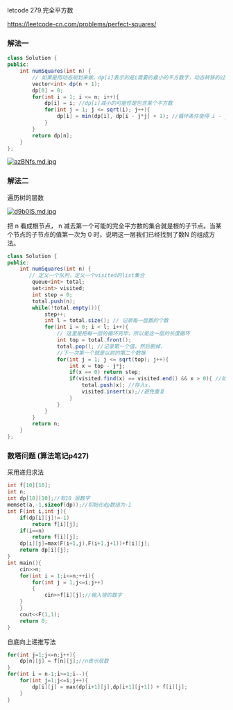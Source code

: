 letcode 279.完全平方数

https://leetcode-cn.com/problems/perfect-squares/

### 解法一

```java
class Solution {
public:
    int numSquares(int n) {
        // 如果是用动态规划来做，dp[i]表示的是i需要的最小的平方数字，动态转移的过程是，要么这个数字是来自于i - j*j这个数的和 + 1，要么是来自于它自己，取最小值
        vector<int> dp(n + 1);
        dp[0] = 0; 
        for(int i = 1; i <= n; i++){
            dp[i] = i; //dp[i]减小的可能性是包含某个平方数
            for(int j = 1; j <= sqrt(i); j++){
                dp[i] = min(dp[i], dp[i - j*j] + 1); //循环条件使得 i - j*j >=0
            }
        }
        return dp[n];
    }
};

```

<a href="https://imgchr.com/i/azBNfs"><img src="https://s1.ax1x.com/2020/08/13/azBNfs.md.jpg" alt="azBNfs.md.jpg" border="0"></a>



### 解法二

遍历树的层数

<a href="https://imgchr.com/i/d9b0IS"><img src="https://s1.ax1x.com/2020/08/14/d9b0IS.md.jpg" alt="d9b0IS.md.jpg" border="0">

</a>



把 n 看成根节点， n 减去第一个可能的完全平方数的集合就是根的子节点。当某个节点的子节点的值第一次为 0 时，说明这一层我们已经找到了数N 的组成方法。





```java
class Solution {
public:
    int numSquares(int n) {
       // 定义一个队列，定义一个visited的list集合  
        queue<int> total;
        set<int> visited;
        int step = 0;
        total.push(n);
        while(!total.empty()){
            step++;
            int l = total.size(); // 记录每一层数的个数
            for(int i = 0; i < l; i++){
                // 这里是把每一层的循环完毕，所以是这一层的长度循环
                int top = total.front();
                total.pop(); //记录第一个值，然后删掉，
                //下一次第一个就是以前的第二个数据
                for(int j = 1; j <= sqrt(top); j++){
                    int x = top - j*j;
                    if(x == 0) return step;
                    if(visited.find(x) == visited.end() && x > 0){ //如果 x 不在visited中，存入visited
                        total.push(x); //存入x，
                        visited.insert(x);//避免重复
                    }
                }
            }
        }
        return n;
    }
};

```



### 数塔问题 (算法笔记p427)

采用递归求法

```c++
int f[10][10];
int n;
int dp[10][10];//有10 层数字
memset(a,-1,sizeof(dp));//初始化dp数组为-1
int F(int i,int j){
    if(dp[i][j]!=-1)
        return f[i][j];
    if(i==n)
        return f[i][j];
    dp[i][j]=max(F(i+1,j),F(i+1,j+1))+f[i][j];
    return dp[i][j];
}
int main(){
    cin>>n;
    for(int i = 1;i<=n;++i){
        for(int j = 1;j<=i;j++)
        {
            cin>>f[i][j];//输入塔的数字
	}
    }
    cout<<F(1,1);
    return 0;
}
```

自底向上递推写法

```c++
for(int j=1;j<=n;j++){
    dp[n][j] = f[n][j];//n表示层数
}
for(int i = n-1;i>=1;i--){
    for(int j=1;j<=i;j++){
        dp[i][j] = max(dp[i+1][j],dp[i+1][j+1]) + f[i][j];
    }
}
```





